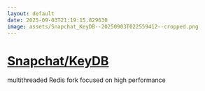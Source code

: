 ```yaml
---
layout: default
date: 2025-09-03T21:19:15.829630
image: assets/Snapchat_KeyDB--20250903T022559412--cropped.png
---
```


# [Snapchat/KeyDB](https://github.com/Snapchat/KeyDB)

multithreaded Redis fork focused on high performance
